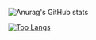 ![Anurag's GitHub stats](https://github-readme-stats.vercel.app/api?username=Orion-News&show_icons=true&theme=synthwave)


[![Top Langs](https://github-readme-stats.vercel.app/api/top-langs/?username=Orion-News&layout=compact)](https://github.com/Orion-News/github-readme-stats)
